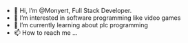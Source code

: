 - 👋 Hi, I’m @Monyert, Full Stack Developer.
- 👀 I’m interested in software programming like video games
- 🌱 I’m currently learning about plc programming
- 📫 How to reach me ...
